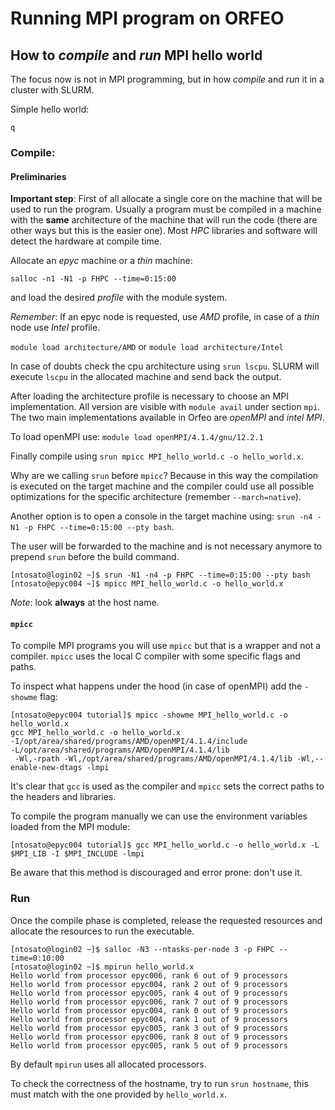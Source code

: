 # Running MPI program on ORFEO

## How to *compile* and *run* MPI hello world

The focus now is not in MPI programming, but in how *compile* and *run* it in a cluster with SLURM. 

Simple hello world:

```
q
```

### Compile:

#### Preliminaries

**Important step**: First of all allocate a single core on the machine that will be used to run the program. Usually a program must be compiled in a machine with the **same** architecture of the machine that will run the code (there are other ways but this is the easier one). Most *HPC* libraries and software will detect the hardware at compile time.

Allocate an *epyc* machine or a *thin* machine:

`salloc -n1 -N1 -p FHPC --time=0:15:00`

and load the desired *profile* with the module system.

*Remember*: If an epyc node is requested, use *AMD* profile, in case of a *thin* node use *Intel* profile. 

`module load architecture/AMD` or `module load architecture/Intel`

In case of doubts check the cpu architecture using `srun lscpu`. SLURM will execute `lscpu` in the allocated machine and send back the output. 

After loading the architecture profile is necessary to choose an MPI implementation. All version are visible with `module avail` under section `mpi`. The two main implementations available in Orfeo are *openMPI* and *intel MPI*. 
 
To load openMPI use: `module load openMPI/4.1.4/gnu/12.2.1`

Finally compile using `srun mpicc MPI_hello_world.c -o hello_world.x`.

Why are we calling `srun` before `mpicc`? Because in this way the compilation is executed on the target machine and the compiler could use all possible optimizations for the specific architecture (remember `--march=native`).

Another option is to open a console in the target machine using:
`srun -n4 -N1 -p FHPC --time=0:15:00 --pty bash`.

The user will be forwarded to the machine and is not necessary anymore to prepend `srun` before the build command.

```
[ntosato@login02 ~]$ srun -N1 -n4 -p FHPC --time=0:15:00 --pty bash
[ntosato@epyc004 ~]$ mpicc MPI_hello_world.c -o hello_world.x
```
*Note*: look **always** at the host name.

#### `mpicc` 

To compile MPI programs you will use `mpicc` but that is a wrapper and not a compiler. `mpicc` uses the local C compiler with some specific flags and paths.

To inspect what happens under the hood (in case of openMPI) add the `-showme` flag:


```
[ntosato@epyc004 tutorial]$ mpicc -showme MPI_hello_world.c -o hello_world.x 
gcc MPI_hello_world.c -o hello_world.x 
-I/opt/area/shared/programs/AMD/openMPI/4.1.4/include 
-L/opt/area/shared/programs/AMD/openMPI/4.1.4/lib
 -Wl,-rpath -Wl,/opt/area/shared/programs/AMD/openMPI/4.1.4/lib -Wl,--enable-new-dtags -lmpi
```
 
 It's clear that `gcc` is used as the compiler and `mpicc` sets the correct paths to the headers and libraries.

To compile the program manually we can use the environment variables loaded from the MPI module:

 ```
 [ntosato@epyc004 tutorial]$ gcc MPI_hello_world.c -o hello_world.x -L $MPI_LIB -I $MPI_INCLUDE -lmpi
 ```

Be aware that this method is discouraged and error prone: don't use it.

### Run

Once the compile phase is completed, release the requested resources and allocate the resources to run the executable. 

```
[ntosato@login02 ~]$ salloc -N3 --ntasks-per-node 3 -p FHPC --time=0:10:00
[ntosato@login02 ~]$ mpirun hello_world.x 
Hello world from processor epyc006, rank 6 out of 9 processors
Hello world from processor epyc004, rank 2 out of 9 processors
Hello world from processor epyc005, rank 4 out of 9 processors
Hello world from processor epyc006, rank 7 out of 9 processors
Hello world from processor epyc004, rank 0 out of 9 processors
Hello world from processor epyc004, rank 1 out of 9 processors
Hello world from processor epyc005, rank 3 out of 9 processors
Hello world from processor epyc006, rank 8 out of 9 processors
Hello world from processor epyc005, rank 5 out of 9 processors

```

By default `mpirun` uses all allocated processors.

To check the correctness of the hostname, try to run `srun hostname`, this must match with the one provided by `hello_world.x`.

